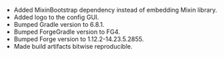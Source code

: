 - Added MixinBootstrap dependency instead of embedding Mixin library.
- Added logo to the config GUI.
- Bumped Gradle version to 6.8.1.
- Bumped ForgeGradle version to FG4.
- Bumped Forge version to 1.12.2-14.23.5.2855.
- Made build artifacts bitwise reproducible.

